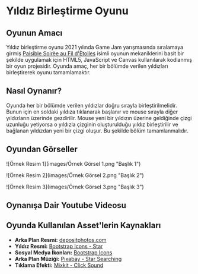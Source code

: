 # Yıldız Birleştirme Oyunu

## Oyunun Amacı

Yıldız birleştirme oyunu 2021 yılında Game Jam yarışmasında sıralamaya girmiş [Paisible Soirèe au Fil d'Ètoiles](https://troleoleo.itch.io/paisible-soiree-etoiles) isimli 
oyunun mekaniklerini basit bir şekilde uygulamak için HTML5, JavaScript ve Canvas kullanılarak kodlanmış bir oyun projesidir. Oyunda amaç, her bir bölümde verilen yıldızları
birleştirerek oyunu tamamlamaktır.

## Nasıl Oynanır?

Oyunda her bir bölümde verilen yıldızlar doğru sırayla birleştirilmelidir. Bunun için en soldaki yıldıza tıklanarak başlanır ve mouse sırayla diğer yıldızların üzerinde gezdirilir.
Mouse yeni bir yıldızın üzerine geldiğinde çizgi uzunluğu yetiyorsa o yıldızla çizginin oluşturulduğu yıldız birleştirilir ve bağlanan yıldızdan yeni bir çizgi oluşur. Bu şekilde bölüm tamamlanmalıdır.

## Oyundan Görseller

![Örnek Resim 1](images/Örnek Görsel 1.png "Başlık 1")  

![Örnek Resim 2](images/Örnek Görsel 2.png "Başlık 2")  

![Örnek Resim 3](images/Örnek Görsel 3.png "Başlık 3")  

## Oynanışa Dair Youtube Videosu



## Oyunda Kullanılan Asset'lerin Kaynakları

- **Arka Plan Resmi:** [depositphotos.com](https://depositphotos.com/photos/sky-stars.html)  
- **Yıldız Resmi:** [Bootstrap Icons - Star](https://icons.getbootstrap.com/icons/star-fill/)  
- **Sosyal Medya İkonları:** [Bootstrap Icons](https://icons.getbootstrap.com/)  
- **Arka Plan Müziği:** [Pixabay - Star Searching](https://pixabay.com/tr/sound-effects/star-searching-184617/)  
- **Tıklama Efekti:** [Mixkit - Click Sound](https://mixkit.co/free-sound-effects/click/)  
